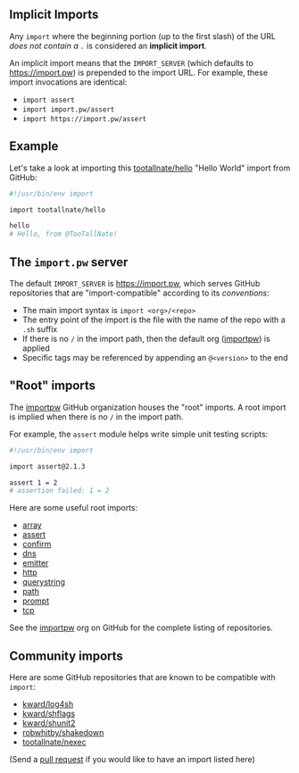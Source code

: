 ## Implicit Imports

Any `import` where the beginning portion (up to the first slash) of the
URL _does not contain a `.`_ is considered an **implicit import**.

An implicit import means that the `IMPORT_SERVER` (which defaults to
https://import.pw) is prepended to the import URL. For example, these
import invocations are identical:

 * `import assert`
 * `import import.pw/assert`
 * `import https://import.pw/assert`


## Example

Let's take a look at importing this [tootallnate/hello][hello] "Hello World"
import from GitHub:

```bash
#!/usr/bin/env import

import tootallnate/hello

hello
# Hello, from @TooTallNate!
```


## The `import.pw` server

The default `IMPORT_SERVER` is https://import.pw, which serves GitHub
repositories that are "import-compatible" according to its _conventions_:

 * The main import syntax is `import <org>/<repo>`
 * The entry point of the import is the file with the name of the repo with a `.sh` suffix
 * If there is no `/` in the import path, then the default org ([importpw][]) is applied
 * Specific tags may be referenced by appending an `@<version>` to the end


## "Root" imports

The [importpw][] GitHub organization houses the "root" imports. A root import
is implied when there is no `/` in the import path.

For example, the `assert` module helps write simple unit testing scripts:

```bash
#!/usr/bin/env import

import assert@2.1.3

assert 1 = 2
# assertion failed: 1 = 2
```

Here are some useful root imports:

 * [array](https://import.pw/array)
 * [assert](https://import.pw/assert)
 * [confirm](https://import.pw/confirm)
 * [dns](https://import.pw/dns)
 * [emitter](https://import.pw/emitter)
 * [http](https://import.pw/http)
 * [querystring](https://import.pw/querystring)
 * [path](https://import.pw/path)
 * [prompt](https://import.pw/prompt)
 * [tcp](https://import.pw/tcp)

See the [importpw][] org on GitHub for the complete listing of repositories.


## Community imports

Here are some GitHub repositories that are known to be compatible with `import`:

 * [kward/log4sh](https://import.pw/kward/log4sh)
 * [kward/shflags](https://import.pw/kward/shflags)
 * [kward/shunit2](https://import.pw/kward/shunit2)
 * [robwhitby/shakedown](https://import.pw/robwhitby/shakedown)
 * [tootallnate/nexec](https://import.pw/tootallnate/nexec)

(Send a [pull request](https://github.com/importpw/import/pulls) if you would like to have an import listed here)

[hello]: https://github.com/TooTallNate/hello
[importpw]: https://github.com/importpw

